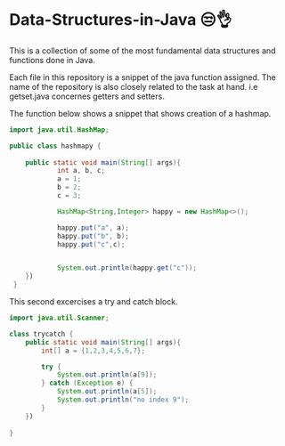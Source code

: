# Data-Structures-in-Java 😒👌
This is a collection of some of the most fundamental data structures and functions done in Java.

Each file in this repository is a snippet of the java function assigned. The name of the repository is also closely related to the task at hand.
i.e getset.java concernes getters and setters.

The function below shows a snippet that shows creation of a hashmap. 

```java
import java.util.HashMap;

public class hashmapy {
    
    public static void main(String[] args){
            int a, b, c;
            a = 1;
            b = 2;
            c = 3;

            HashMap<String,Integer> happy = new HashMap<>();

            happy.put("a", a);
            happy.put("b", b);
            happy.put("c",c);


            System.out.println(happy.get("c"));
    })
 }
```

This second excercises a try and catch block.

```java
import java.util.Scanner;

class trycatch {
    public static void main(String[] args){
        int[] a = {1,2,3,4,5,6,7};

        try {
            System.out.println(a[9]);
        } catch (Exception e) {
            System.out.println(a[5]);
            System.out.println("no index 9");
        }
    })
    
}

```
